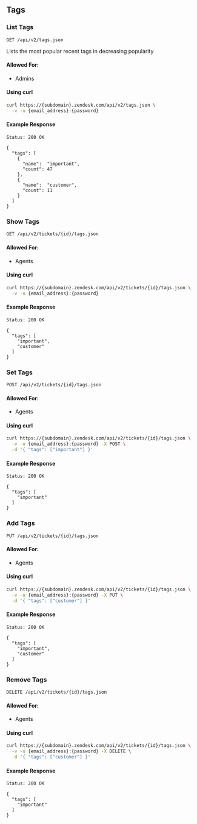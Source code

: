 ## Tags

### List Tags
`GET /api/v2/tags.json`

Lists the most popular recent tags in decreasing popularity

#### Allowed For:

 * Admins

#### Using curl

```bash
curl https://{subdomain}.zendesk.com/api/v2/tags.json \
  -v -u {email_address}:{password}
```

#### Example Response

```http
Status: 200 OK

{
  "tags": [
    {
      "name":  "important",
      "count": 47
    },
    {
      "name":  "customer",
      "count": 11
    }
  ]
}
```

### Show Tags
`GET /api/v2/tickets/{id}/tags.json`

#### Allowed For:

 * Agents

#### Using curl

```bash
curl https://{subdomain}.zendesk.com/api/v2/tickets/{id}/tags.json \
  -v -u {email_address}:{password}
```

#### Example Response

```http
Status: 200 OK

{
  "tags": [
    "important",
    "customer"
  ]
}
```

### Set Tags
`POST /api/v2/tickets/{id}/tags.json`

#### Allowed For:

 * Agents

#### Using curl

```bash
curl https://{subdomain}.zendesk.com/api/v2/tickets/{id}/tags.json \
  -v -u {email_address}:{password} -X POST \
  -d '{ "tags": ["important"] }'
```

#### Example Response

```http
Status: 200 OK

{
  "tags": [
    "important"
  ]
}
```

### Add Tags
`PUT /api/v2/tickets/{id}/tags.json`

#### Allowed For:

 * Agents

#### Using curl

```bash
curl https://{subdomain}.zendesk.com/api/v2/tickets/{id}/tags.json \
  -v -u {email_address}:{password} -X PUT \
  -d '{ "tags": ["customer"] }'
```

#### Example Response

```http
Status: 200 OK

{
  "tags": [
    "important",
    "customer"
  ]
}
```

### Remove Tags
`DELETE /api/v2/tickets/{id}/tags.json`

#### Allowed For:

 * Agents

#### Using curl

```bash
curl https://{subdomain}.zendesk.com/api/v2/tickets/{id}/tags.json \
  -v -u {email_address}:{password} -X DELETE \
  -d '{ "tags": ["customer"] }'
```

#### Example Response

```http
Status: 200 OK

{
  "tags": [
    "important"
  ]
}
```
